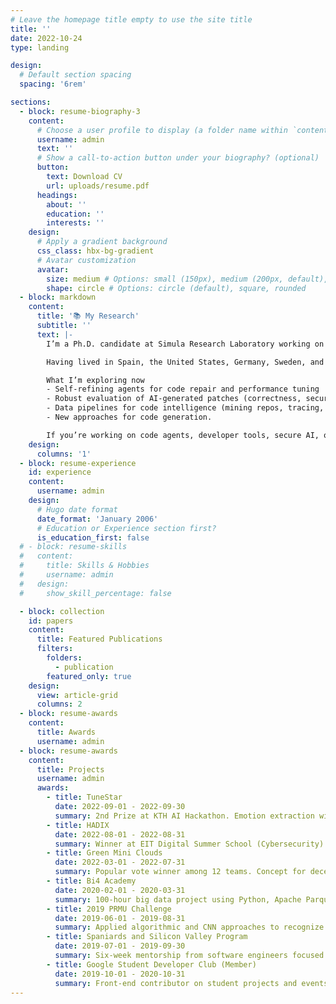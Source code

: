 ```yaml
---
# Leave the homepage title empty to use the site title
title: ''
date: 2022-10-24
type: landing

design:
  # Default section spacing
  spacing: '6rem'

sections:
  - block: resume-biography-3
    content:
      # Choose a user profile to display (a folder name within `content/authors/`)
      username: admin
      text: ''
      # Show a call-to-action button under your biography? (optional)
      button:
        text: Download CV
        url: uploads/resume.pdf
      headings:
        about: ''
        education: ''
        interests: ''
    design:
      # Apply a gradient background
      css_class: hbx-bg-gradient
      # Avatar customization
      avatar:
        size: medium # Options: small (150px), medium (200px, default), large (320px), xl (400px), xxl (500px)
        shape: circle # Options: circle (default), square, rounded
  - block: markdown
    content:
      title: '📚 My Research'
      subtitle: ''
      text: |-
        I’m a Ph.D. candidate at Simula Research Laboratory working on LLM-Based Automatic Software Improvement. In other words, how to teach large language models to detect bugs, refactor code, and optimize performance with minimal human guidance. My goal is to make software engineering faster, safer, and more sustainable.

        Having lived in Spain, the United States, Germany, Sweden, and Japan, I brings a global perspective to building practical ML systems.

        What I’m exploring now
        - Self-refining agents for code repair and performance tuning
        - Robust evaluation of AI-generated patches (correctness, security, maintainability)
        - Data pipelines for code intelligence (mining repos, tracing, and feedback loops)
        - New approaches for code generation.

        If you’re working on code agents, developer tools, secure AI, or code intelligence, let’s talk and collaborate 😃
    design:
      columns: '1'
  - block: resume-experience
    id: experience
    content:
      username: admin
    design:
      # Hugo date format
      date_format: 'January 2006'
      # Education or Experience section first?
      is_education_first: false
  # - block: resume-skills
  #   content:
  #     title: Skills & Hobbies
  #     username: admin
  #   design:
  #     show_skill_percentage: false

  - block: collection
    id: papers
    content:
      title: Featured Publications
      filters:
        folders:
          - publication
        featured_only: true
    design:
      view: article-grid
      columns: 2
  - block: resume-awards
    content:
      title: Awards
      username: admin
  - block: resume-awards
    content:
      title: Projects
      username: admin
      awards:
        - title: TuneStar
          date: 2022-09-01 - 2022-09-30
          summary: 2nd Prize at KTH AI Hackathon. Emotion extraction with DeepFace to recommend music aligned to user state.
        - title: HADIX
          date: 2022-08-01 - 2022-08-31
          summary: Winner at EIT Digital Summer School (Cybersecurity). Digital-twin anomaly detection for Industry 4.0; business plan and investor pitch.
        - title: Green Mini Clouds
          date: 2022-03-01 - 2022-07-31
          summary: Popular vote winner among 12 teams. Concept for decentralized, renewable-powered edge computing.
        - title: Bi4 Academy
          date: 2020-02-01 - 2020-03-31
          summary: 100-hour big data project using Python, Apache Parquet, Spark, and ML.
        - title: 2019 PRMU Challenge
          date: 2019-06-01 - 2019-08-31
          summary: Applied algorithmic and CNN approaches to recognize characters in historical Japanese documents.
        - title: Spaniards and Silicon Valley Program
          date: 2019-07-01 - 2019-09-30
          summary: Six-week mentorship from software engineers focused on interview prep for tech companies.
        - title: Google Student Developer Club (Member)
          date: 2019-10-01 - 2020-10-31
          summary: Front-end contributor on student projects and events.
---
```

